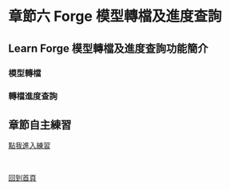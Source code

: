 # 章節六 Forge 模型轉檔及進度查詢

## Learn Forge 模型轉檔及進度查詢功能簡介

### 模型轉檔



### 轉檔進度查詢



## 章節自主練習

[點我進入練習](Practice.md)

<br/>

[回到首頁](../README.md)